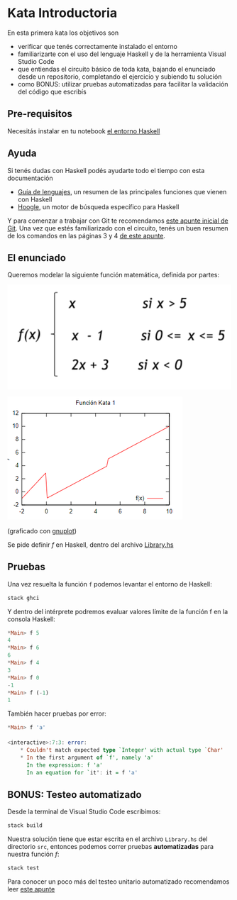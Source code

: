 # Kata Introductoria

En esta primera kata los objetivos son

- verificar que tenés correctamente instalado el entorno
- familiarizarte con el uso del lenguaje Haskell y de la herramienta Visual Studio Code
- que entiendas el circuito básico de toda kata, bajando el enunciado desde un repositorio, completando el ejercicio y subiendo tu solución
- como BONUS: utilizar pruebas automatizadas para facilitar la validación del código que escribís

## Pre-requisitos

Necesitás instalar en tu notebook [el entorno Haskell](https://github.com/pdep-utn/enunciados-miercoles-noche/blob/master/pages/entorno-haskell.md)

## Ayuda

Si tenés dudas con Haskell podés ayudarte todo el tiempo con esta documentación

- [Guía de lenguajes](https://docs.google.com/document/d/1oJ-tyQJoBtJh0kFcsV9wSUpgpopjGtoyhJdPUdjFIJQ/edit?usp=sharing), un resumen de las principales funciones que vienen con Haskell
- [Hoogle](https://www.haskell.org/hoogle/), un motor de búsqueda específico para Haskell

Y para comenzar a trabajar con Git te recomendamos [este apunte inicial de Git](https://docs.google.com/document/d/1ozqfYCwt-37stynmgAd5wJlNOFKWYQeIZoeqXpAEs0I/edit). Una vez que estés familiarizado con el circuito, tenés un buen resumen de los comandos en las páginas 3 y 4 [de este apunte](https://docs.google.com/document/d/147cqUY86wWVoJ86Ce0NoX1R78CwoCOGZtF7RugUvzFg/edit#).

## El enunciado

Queremos modelar la siguiente función matemática, definida por partes:

![image](images/definicionFuncion.png)

![image](images/graficoFuncion.png)

(graficado con [gnuplot](http://www.gnuplot.info/))

Se pide definir _f_ en Haskell, dentro del archivo [Library.hs](./src/Library.hs)

## Pruebas

Una vez resuelta la función `f` podemos levantar el entorno de Haskell:

```bash
stack ghci
```

Y dentro del intérprete podremos evaluar valores límite de la función f en la consola Haskell:

```hs
*Main> f 5
4
*Main> f 6
6
*Main> f 4
3
*Main> f 0
-1
*Main> f (-1)
1
```

También hacer pruebas por error:

```hs
*Main> f 'a'

<interactive>:7:3: error:
    * Couldn't match expected type `Integer' with actual type `Char'
    * In the first argument of `f', namely 'a'
      In the expression: f 'a'
      In an equation for `it': it = f 'a'
```

## BONUS: Testeo automatizado

Desde la terminal de Visual Studio Code escribimos:

```bash
stack build
```

Nuestra solución tiene que estar escrita en el archivo `Library.hs` del directorio `src`, entonces podemos correr pruebas **automatizadas** para nuestra función _f_:

```bash
stack test
```

Para conocer un poco más del testeo unitario automatizado recomendamos leer [este apunte](https://docs.google.com/document/d/17EPSZSw7oY_Rv2VjEX2kMZDFklMOcDVVxyve9HSG0mE/edit#)